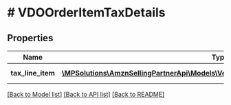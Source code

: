 # # VDOOrderItemTaxDetails

## Properties

Name | Type | Description | Notes
------------ | ------------- | ------------- | -------------
**tax_line_item** | [**\MPSolutions\AmznSellingPartnerApi\Models\VendorDirectFulfillmentOrders\VDOTaxDetails[]**](VDOTaxDetails.md) | A list of tax line items. | [optional]

[[Back to Model list]](../../README.md#models) [[Back to API list]](../../README.md#endpoints) [[Back to README]](../../README.md)
